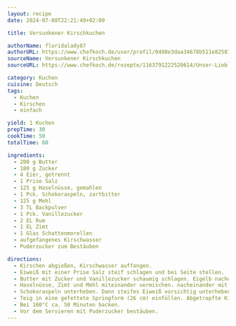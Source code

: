 ```yaml
---
layout: recipe
date: 2024-07-08T22:21:49+02:00

title: Versunkener Kirschkuchen

authorName: floridalady87
authorURL: https://www.chefkoch.de/user/profil/0498e3daa34678b511e82587a1a25ab9/floridalady87.html
sourceName: Versunkener Kirschkuchen
sourceURL: https://www.chefkoch.de/rezepte/1163791222520614/Unser-Lieblings-Zitronenkuchen.html

category: Kuchen
cuisine: Deutsch
tags:
  - Kuchen
  - Kirschen
  - einfach

yield: 1 Kuchen
prepTime: 30
cookTime: 50
totalTime: 80

ingredients:
  - 200 g Butter
  - 180 g Zucker
  - 4 Eier, getrennt
  - 1 Prise Salz
  - 125 g Haselnüsse, gemahlen
  - 1 Pck. Schokoraspeln, zartbitter
  - 125 g Mehl
  - 3 TL Backpulver
  - 1 Pck. Vanillezucker
  - 2 EL Rum
  - 1 EL Zimt
  - 1 Glas Schattenmorellen
  - aufgefangenes Kirschwasser
  - Puderzucker zum Bestäuben

directions:
  - Kirschen abgießen, Kirschwasser auffangen.
  - Eiweiß mit einer Prise Salz steif schlagen und bei Seite stellen.
  - Butter mit Zucker und Vanillezucker schaumig schlagen. Eigelb nacheinander dazugeben. Rum untermischen.
  - Haselnüsse, Zimt und Mehl miteinander vermischen. nacheinander mit dem aufgefangen Kirschwasser zu den flüssigen Zutaten geben bis ein semiger Teig entsteht.
  - Schokoraspeln unterheben. Dann steifes Eiweiß vorsichtig unterheben.
  - Teig in eine gefettete Springform (26 cm) einfüllen. Abgetropfte Kirschen gleichmäßig auf dem Teig verteilen und etwas hineindrücken. Für sichtbare Kirschen, diese erst nach 10 Minuten Backzeit hinzufügen.
  - Bei 160°C ca. 50 Minuten backen.
  - Vor dem Servieren mit Puderzucker bestäuben.
---
```

